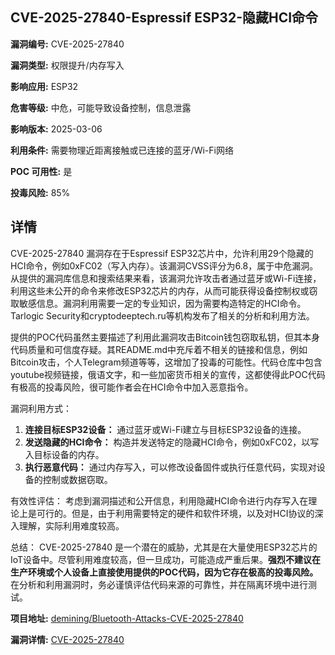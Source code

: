 ## CVE-2025-27840-Espressif ESP32-隐藏HCI命令

**漏洞编号:** CVE-2025-27840

**漏洞类型:** 权限提升/内存写入

**影响应用:** ESP32

**危害等级:** 中危，可能导致设备控制，信息泄露

**影响版本:** 2025-03-06

**利用条件:** 需要物理近距离接触或已连接的蓝牙/Wi-Fi网络

**POC 可用性:** 是

**投毒风险:** 85%

## 详情

CVE-2025-27840 漏洞存在于Espressif ESP32芯片中，允许利用29个隐藏的HCI命令，例如0xFC02（写入内存）。该漏洞CVSS评分为6.8，属于中危漏洞。从提供的漏洞库信息和搜索结果来看，该漏洞允许攻击者通过蓝牙或Wi-Fi连接，利用这些未公开的命令来修改ESP32芯片的内存，从而可能获得设备控制权或窃取敏感信息。漏洞利用需要一定的专业知识，因为需要构造特定的HCI命令。Tarlogic Security和cryptodeeptech.ru等机构发布了相关的分析和利用方法。

提供的POC代码虽然主要描述了利用此漏洞攻击Bitcoin钱包窃取私钥，但其本身代码质量和可信度存疑。其README.md中充斥着不相关的链接和信息，例如Bitcoin攻击，个人Telegram频道等等，这增加了投毒的可能性。代码仓库中包含youtube视频链接，俄语文字，和一些加密货币相关的宣传，这都使得此POC代码有极高的投毒风险，很可能作者会在HCI命令中加入恶意指令。

漏洞利用方式：
1.  **连接目标ESP32设备：** 通过蓝牙或Wi-Fi建立与目标ESP32设备的连接。
2.  **发送隐藏的HCI命令：** 构造并发送特定的隐藏HCI命令，例如0xFC02，以写入目标设备的内存。
3.  **执行恶意代码：** 通过内存写入，可以修改设备固件或执行任意代码，实现对设备的控制或数据窃取。

有效性评估：
考虑到漏洞描述和公开信息，利用隐藏HCI命令进行内存写入在理论上是可行的。但是，由于利用需要特定的硬件和软件环境，以及对HCI协议的深入理解，实际利用难度较高。

总结：
CVE-2025-27840 是一个潜在的威胁，尤其是在大量使用ESP32芯片的IoT设备中。尽管利用难度较高，但一旦成功，可能造成严重后果。**强烈不建议在生产环境或个人设备上直接使用提供的POC代码，因为它存在极高的投毒风险。** 在分析和利用漏洞时，务必谨慎评估代码来源的可靠性，并在隔离环境中进行测试。

**项目地址:** [demining/Bluetooth-Attacks-CVE-2025-27840](https://github.com/demining/Bluetooth-Attacks-CVE-2025-27840)

**漏洞详情:** [CVE-2025-27840](https://nvd.nist.gov/vuln/detail/CVE-2025-27840)